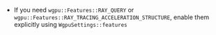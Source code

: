 
- If you need  `wgpu::Features::RAY_QUERY` or `wgpu::Features::RAY_TRACING_ACCELERATION_STRUCTURE`, enable them explicitly using `WgpuSettings::features`
